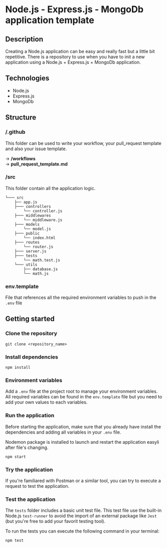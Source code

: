 # Node.js - Express.js - MongoDb application template

## Description

Creating a Node.js application can be easy and really fast but a little bit repetitive. There is a repository to use when you have to init a new application using a Node.js + Express.js + MongoDb application.

## Technologies

- Node.js
- Express.js
- MongoDb

## Structure

### /.github

This folder can be used to write your workflow, your pull_request template and also your issue template.

-> **/workflows**  
-> **pull_request_template.md**

### /src

This folder contain all the application logic.

```
└─── src
    ├── app.js
    ├─── controllers
        └── controller.js
    ├─── middlewares
        └── middleware.js
    ├─── models
        └── model.js
    ├─── public
        └── index.html
    ├─── routes
        └── router.js
    ├─── server.js
    ├─── tests
        └── math.test.js
    └─── utils
        ├── database.js
        └── math.js
```

### env.template

File that references all the required environment variables to push in the `.env` file

## Getting started

### Clone the repository

```
git clone <repository_name>
```

### Install dependencies

```
npm install
```

### Environment variables

Add a `.env` file at the project root to manage your environment variables.  
All required variables can be found in the `env.template` file but you need to add your own values to each variables.

### Run the application

Before starting the application, make sure that you already have install the dependencies and adding all variables in your `.env` file.

Nodemon package is installed to launch and restart the application easyli after file's changing.

```
npm start
```

### Try the application

If you're familiared with Postman or a similar tool, you can try to execute a request to test the application.

### Test the application

The `tests` folder includes a basic unit test file. This test file use the built-in Node.js `test-runner` to avoid the import of an external package like `Jest` (but you're free to add your favorit testing tool).

To run the tests you can execute the following command in your terminal:

```
npm test
```

